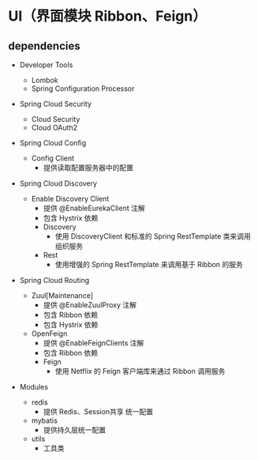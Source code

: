 # UI（界面模块 Ribbon、Feign）

## dependencies

- Developer Tools
    - Lombok
    - Spring Configuration Processor

- Spring Cloud Security
    - Cloud Security
    - Cloud OAuth2

- Spring Cloud Config
    - Config Client
        - 提供读取配置服务器中的配置

- Spring Cloud Discovery
    - Enable Discovery Client
        - 提供 @EnableEurekaClient 注解
        - 包含 Hystrix 依赖
        - Discovery
            - 使用 DiscoveryClient 和标准的 Spring RestTemplate 类来调用组织服务
        - Rest
            - 使用增强的 Spring RestTemplate 来调用基于 Ribbon 的服务

- Spring Cloud Routing
    - Zuul[Maintenance]
        - 提供 @EnableZuulProxy 注解
        - 包含 Ribbon 依赖
        - 包含 Hystrix 依赖
    - OpenFeign
        - 提供 @EnableFeignClients 注解
        - 包含 Ribbon 依赖
        - Feign
            - 使用 Netflix 的 Feign 客户端库来通过 Ribbon 调用服务

- Modules
    - redis
        - 提供 Redis、Session共享 统一配置
    - mybatis
        - 提供持久层统一配置
    - utils
        - 工具类
